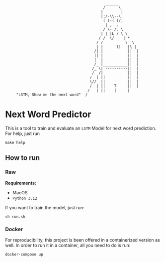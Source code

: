 ```
                                             ______
                                            /      \
                                           |        |
                                           |:/-\\--\.
                                            ( )-( )/,
                                             | ,  .
                                            / \- /. \
                                           | | |L / \ \
                                          / /  \/    | *
                                         / /          \  \
                                         | |      []   |\ |
                                        /| |           ||  |
                                        || |           ||  |
                                        |  |           ||  |
                                        /_ |___________||  |
                                       /_ \| ----------||  |
                                       /_ /|           ||  |
                                      /  | ||          ||  |   
                                      \//  ||          ||  |
                                      /  | ||    T     ||  |
                                     /   | ||    |     |
     "LSTM, Show me the next word"  / 
 ```


# Next Word Predictor
This is a tool to train and evaluate an `LSTM` Model for next word prediction.
For help, just run
```
make help
```

## How to run

### Raw 
**Requirements:**
-  MacOS
- `Python 3.12`

If you want to train the model, just run:  

```
sh run.sh
```

### Docker
For reproducibility, this project is been offered in a containerized version as well. 
In order to run it in a container, all you need to do is run: 



```
docker-compose up 
```
